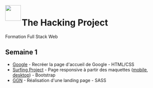 <img src="https://www.thehackingproject.org/packs/packs/static_pages/assets/images/logo_purple-f414e465314f294449ed1a4cc81c2d74.png" height="50px" align="left" />

# The Hacking Project

Formation Full Stack Web

## Semaine 1

- [Google](http://bashalir.github.io/thehackingproject/google/) - Recréer la page d'accueil de Google - HTML/CSS
- [Surfing Project](https://bashalir.github.io/thehackingproject/surfing-project/) - Page responsive à partir des maquettes ([mobile](https://i.imgur.com/GjTtsBA.jpg/), [desktop](https://i.imgur.com/zZzjc3t.jpg)) - Bootstrap
- [GGN](https://bashalir.github.io/thehackingproject/ggn/) - Réalisation d'une landing page - SASS
